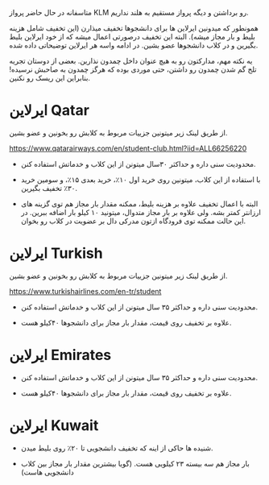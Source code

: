 متاسفانه در حال حاضر پرواز KLM رو برداشتن و دیگه پرواز مستقیم به هلند نداریم.

همونطور که میدونین ایرلاین ها برای دانشجوها تخفیف میذارن (این تخفیف شامل هزینه بلیط و بار مجاز میشه).
البته این تخفیف درصورتی اعمال میشه که از خود ایرلاین بلیط بگیرین و در کلاب دانشجوها عضو بشین.
در ادامه واسه هر ایرلاین توضیحاتی داده شده.

یه نکته مهم، مدارکتون رو به هیچ عنوان داخل چمدون نذارین. بعضی از دوستان تجریه تلخ گم شدن چمدون رو داشتن، حتی موردی بوده که هرگز چمدون به صاحبش نرسیده! بنابراین این ریسک رو نکنین.

# ایرلاین Qatar
از طریق لینک زیر میتونین جزییات مربوط به کلابش رو بخونین و عضو بشین.

https://www.qatarairways.com/en/student-club.html?iid=ALL66256220

- محدودیت سنی داره و حداکثر ۳۰سال میتونن از این کلاب و خدماتش استفاده کنن.

- با استفاده از این کلاب، میتونین روی خرید اول ۱۰٪، خرید بعدی ۱۵٪، و سومین خرید ۳۰٪ تخفیف بگیرین.

- البته با اعمال تخفیف علاوه بر هزینه بلیط، ممکنه مقدار بار مجاز هم توی گزینه های ارزانتر کمتر بشه. ولی علاوه بر بار مجاز متدوال، میتونید ۱۰ کیلو بار اضافه ببرین. در این حالت ممکنه توی فرودگاه ازتون مدرکی دال بر عضویت در کلاب رو بخوان.



# ایرلاین Turkish

از طریق لینک زیر میتونین جزییات مربوط به کلابش رو بخونین و عضو بشین.

https://www.turkishairlines.com/en-tr/student

- محدودیت سنی داره و حداکثر ۳۵ سال میتونن از این کلاب و خدماتش استفاده کنن.

- علاوه بر تخفیف روی قیمت، مقدار بار مجاز برای دانشجوها ۴۰کیلو هست.


# ایرلاین Emirates

- محدودیت سنی داره و حداکثر ۳۵ سال میتونن از این کلاب و خدماتش استفاده کنن.

- علاوه بر تخفیف روی قیمت، مقدار بار مجاز برای دانشجوها ۴۰کیلو هست.


# ایرلاین Kuwait
- شنیده ها حاکی از اینه که تخفیف دانشجویی تا ۲۰٪ روی بلیط میدن.

- بار مجاز هم سه بیسته ۲۳ کیلویی هست. (گویا بیشترین مقدار بار مجاز بین کلاب دانشجویی هاست)

